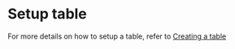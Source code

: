 # Setup table

For more details on how to setup a table, refer to [Creating a table](../../basics/components/table.md#creating-a-table)

